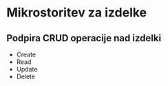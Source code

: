 # Mikrostoritev za izdelke

## Podpira CRUD operacije nad izdelki

* Create
* Read
* Update
* Delete